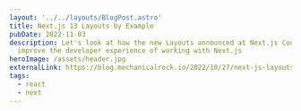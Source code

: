 ```yaml
---
layout: '../../layouts/BlogPost.astro'
title: Next.js 13 Layouts by Example
pubDate: 2022-11-03
description: Let's look at how the new Layouts announced at Next.js Conf 2022
  improve the developer experience of working with Next.js
heroImage: /assets/header.jpg
externalLink: https://blog.mechanicalrock.io/2022/10/27/next-js-layouts-by-example.html
tags:
  - react
  - next
---
```

